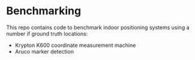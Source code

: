 # Benchmarking

This repo contains code to benchmark indoor positioning systems using a number if ground truth locations:

 - Krypton K600 coordinate measurement machine
 - Aruco marker detection

